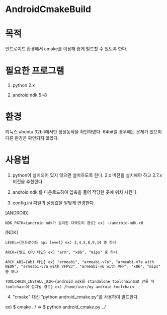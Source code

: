 AndroidCmakeBuild
================

# 목적
안드로이드 환경에서 cmake를 이용해 쉽게 빌드할 수 있도록 한다.

# 필요한 프로그램
1. python 2.x

2. android ndk 5~8

# 환경
리눅스 ubuntu 32bit에서만 정상동작을 확인하였다. 64bit일 경우에는 문제가 있으며 다른 환경은 확인되지 않았다.

# 사용법
1. python이 설치되어 있지 않으면 설치하도록 한다. 2.x 버전을 설치해야 하고 2.7.x 버전을 추천한다.

2. android ndk 를 다운로드하여 압축을 풀어 적당한 곳에 위치 시킨다.

3. config.ini 파일의 설정값을 알맞게 변경한다.

[ANDROID]

	NDK_PATH={android ndk가 설치된 디렉토리 경로} ex) ~/android-ndk-r8

[NDK]

	LEVEL={안드로이드 api level} ex) 3,4,5,8,9,14 중 하나

 	ARCH={빌드 CPU 타입} ex) "arm", "x86", "mips" 중 하나

	ARCH_ABI={abi 타입} ex) "armeabi", "armeabi-v7a", "armeabi-v7a with NEON", "armeabi-v7a with VFPV3", "armeabi-v6 with VFP", "x86", "mips" 중 하나

	TOOLCHAIN_INSTALL_DIR={android ndk를 standalone toolchain으로 만들 때 toolchain이 설치될 경로} ex) /home/user/my-android-toolchain

4. "cmake" 대신 "python android_cmake.py"를 사용하여 빌드한다.

ex) $ cmake ../ => $ python android_cmake.py ../